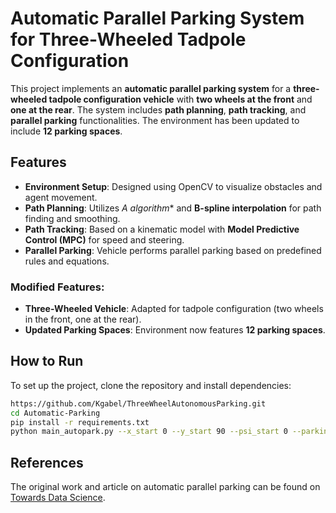 # Automatic Parallel Parking System for Three-Wheeled Tadpole Configuration

This project implements an **automatic parallel parking system** for a **three-wheeled tadpole configuration vehicle** with **two wheels at the front** and **one at the rear**. The system includes **path planning**, **path tracking**, and **parallel parking** functionalities. The environment has been updated to include **12 parking spaces**.

## Features

- **Environment Setup**: Designed using OpenCV to visualize obstacles and agent movement.
- **Path Planning**: Utilizes **A* algorithm** and **B-spline interpolation** for path finding and smoothing.
- **Path Tracking**: Based on a kinematic model with **Model Predictive Control (MPC)** for speed and steering.
- **Parallel Parking**: Vehicle performs parallel parking based on predefined rules and equations.

### Modified Features:
- **Three-Wheeled Vehicle**: Adapted for tadpole configuration (two wheels in the front, one at the rear).
- **Updated Parking Spaces**: Environment now features **12 parking spaces**.

## How to Run

To set up the project, clone the repository and install dependencies:
```bash
https://github.com/Kgabel/ThreeWheelAutonomousParking.git
cd Automatic-Parking
pip install -r requirements.txt
python main_autopark.py --x_start 0 --y_start 90 --psi_start 0 --parking 4
```

## References
The original work and article on automatic parallel parking can be found on [Towards Data Science](https://towardsdatascience.com/automatic-parallel-parking-system-including-path-planning-path-tracking-and-parallel-parking-in-a-ece780b2e8e0).
